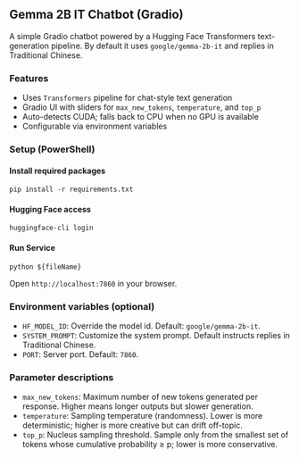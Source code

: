 ## Gemma 2B IT Chatbot (Gradio)

A simple Gradio chatbot powered by a Hugging Face Transformers text-generation pipeline. By default it uses `google/gemma-2b-it` and replies in Traditional Chinese.

### Features
- Uses `Transformers` pipeline for chat-style text generation
- Gradio UI with sliders for `max_new_tokens`, `temperature`, and `top_p`
- Auto-detects CUDA; falls back to CPU when no GPU is available
- Configurable via environment variables

### Setup (PowerShell)
#### Install required packages
```shell
pip install -r requirements.txt
```
#### Hugging Face access
```shell
huggingface-cli login
```
#### Run Service
```shell
python ${fileName}
```

Open `http://localhost:7860` in your browser.

### Environment variables (optional)
- `HF_MODEL_ID`: Override the model id. Default: `google/gemma-2b-it`.
- `SYSTEM_PROMPT`: Customize the system prompt. Default instructs replies in Traditional Chinese.
- `PORT`: Server port. Default: `7860`.

### Parameter descriptions
- `max_new_tokens`: Maximum number of new tokens generated per response. Higher means longer outputs but slower generation.
- `temperature`: Sampling temperature (randomness). Lower is more deterministic; higher is more creative but can drift off-topic.
- `top_p`: Nucleus sampling threshold. Sample only from the smallest set of tokens whose cumulative probability ≥ p; lower is more conservative.